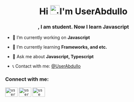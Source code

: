 <h1 align="center">Hi <img src="https://media.giphy.com/media/v1.Y2lkPTc5MGI3NjExNHBia2F6d2NqdHBwOXQzd2lycXNpaTZna2NmaXY5dXprb2thdjkwciZlcD12MV9pbnRlcm5hbF9naWZfYnlfaWQmY3Q9cw/w1OBpBd7kJqHrJnJ13/giphy.gif" alt="gif" width="30px">I'm UserAbdullo</h1>
<h3 align="center">, I am student. Now I learn Javascript</h3>

- 🔭 I’m currently working on **Javascript**

- 🌱 I’m currently learning **Frameworks, and etc.**

- 💬 Ask me about **Javascript, Typescript**
- 📞 Contact with me: [@UserAbdullo](https://t.me/UserAbdullo)
<h3 align="left">Connect with me:</h3>
<p align="left">
<code><a href="https://codepen.io/userabdullo" target="blank"><img align="center" src="https://raw.githubusercontent.com/rahuldkjain/github-profile-readme-generator/master/src/images/icons/Social/codepen.svg" alt="userabdullo" height="30" width="40" /></a></code>
<code><a href="https://stackoverflow.com/users/userabdullo" target="blank"><img align="center" src="https://raw.githubusercontent.com/rahuldkjain/github-profile-readme-generator/master/src/images/icons/Social/stack-overflow.svg" alt="userabdullo" height="30" width="40" /></a></code>
<code><a href="https://instagram.com/user_abdullo" target="blank"><img align="center" src="https://raw.githubusercontent.com/rahuldkjain/github-profile-readme-generator/master/src/images/icons/Social/instagram.svg" alt="use_abdullo" height="30" width="40" /></a></code>
</p>


